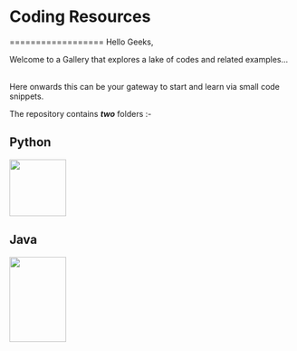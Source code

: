 
# Coding Resources
==================
Hello Geeks,
<p>Welcome to a Gallery that explores a lake of codes and related examples...</p>
<p><br> Here onwards this can be your gateway to start and learn via small code snippets. </p>
<p> The repository contains <strong><em>two</em></strong> folders :- </p>

## **Python** 
<img src="https://github.com/kaushik-chhappaniya/Coding_Resources/assets/52828273/5abcd57f-95cb-42a5-ad23-a9ebc4ab8a79" width = 100px>
<!-- ![image](https://github.com/kaushik-chhappaniya/Coding_Resources/assets/52828273/5abcd57f-95cb-42a5-ad23-a9ebc4ab8a79) -->

## **Java**
<img src="https://github.com/kaushik-chhappaniya/Coding_Resources/assets/52828273/252186b9-c8c6-4b24-9f39-fcdaac8d8c2f" width =100px height=150px>
<!-- ![image](https://github.com/kaushik-chhappaniya/Coding_Resources/assets/52828273/252186b9-c8c6-4b24-9f39-fcdaac8d8c2f) -->



